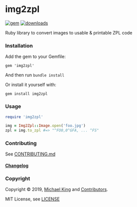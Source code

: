 # img2zpl

[![gem](https://img.shields.io/gem/v/img2zpl)](https://rubygems.org/gems/img2zpl)
[![downloads](https://img.shields.io/gem/dt/img2zpl?color=brightgreen)](https://rubygems.org/gems/img2zpl)

Ruby library to convert images to usable &amp; printable ZPL code

### Installation

Add the gem to your Gemfile:
```
gem 'img2zpl'
```
And then run `bundle install`

Or install it yourself with:
```
gem install img2zpl
```

### Usage

```ruby
require 'img2zpl'

img = Img2Zpl::Image.open('foo.jpg')
zpl = img.to_zpl #=> "^FO0,0^GFA, ... ^FS"
```

### Contributing

See [CONTRIBUTING.md](CONTRIBUTING.md)

#### [Changelog](CHANGELOG.MD)

### Copyright

Copyright &copy; 2019, [Michael King]() and [Contributors](CHANGELOG.md).

MIT License, see [LICENSE](https://github.com/mtking2/img2zpl/blob/master/LICENSE)
